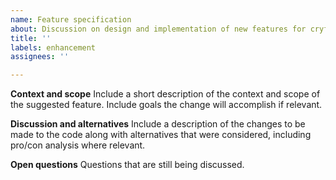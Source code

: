 ```yaml
---
name: Feature specification
about: Discussion on design and implementation of new features for cryftgo.
title: ''
labels: enhancement
assignees: ''

---
```


**Context and scope**
Include a short description of the context and scope of the suggested feature.
Include goals the change will accomplish if relevant.

**Discussion and alternatives**
Include a description of the changes to be made to the code along with alternatives
that were considered, including pro/con analysis where relevant.

**Open questions**
Questions that are still being discussed.

